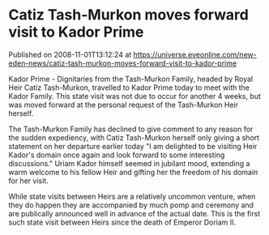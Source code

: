 # Catiz Tash-Murkon moves forward visit to Kador Prime
Published on 2008-11-01T13:12:24 at https://universe.eveonline.com/new-eden-news/catiz-tash-murkon-moves-forward-visit-to-kador-prime

Kador Prime - Dignitaries from the Tash-Murkon Family, headed by Royal Heir Catiz Tash-Murkon, travelled to Kador Prime today to meet with the Kador Family.  This state visit was not due to occur for another 4 weeks, but was moved forward at the personal request of the Tash-Murkon Heir herself.

The Tash-Murkon Family has declined to give comment to any reason for the sudden expediency, with Catiz Tash-Murkon herself only giving a short statement on her departure earlier today "I am delighted to be visiting Heir Kador's domain once again and look forward to some interesting discussions."  Uriam Kador himself seemed in jubilant mood, extending a warm welcome to his fellow Heir and gifting her the freedom of his domain for her visit.

While state visits between Heirs are a relatively uncommon venture, when they do happen they are accompanied by much pomp and ceremony and are publically announced well in advance of the actual date.   This is the first such state visit between Heirs since the death of Emperor Doriam II.
